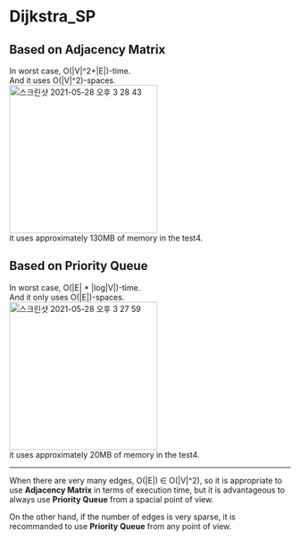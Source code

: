 # Dijkstra_SP

## Based on **Adjacency Matrix**
In worst case, O(|V|^2+|E|)-time.  
And it uses O(|V|^2)-spaces.  
<img width="265" alt="스크린샷 2021-05-28 오후 3 28 43" src="https://user-images.githubusercontent.com/30382262/119939895-75c35780-bfc9-11eb-920f-dfc19a719ae9.png">  
    it uses approximately 130MB of memory in the test4.



## Based on **Priority Queue**
In worst case, O(|E| * |log|V|)-time.  
And it only uses O(|E|)-spaces.  
<img width="265" alt="스크린샷 2021-05-28 오후 3 27 59" src="https://user-images.githubusercontent.com/30382262/119939889-73f99400-bfc9-11eb-84b3-b52dcdb9a515.png">  
    it uses approximately 20MB of memory in the test4.

---
When there are very many edges, O(|E|) ∈  O(|V|^2), so it is appropriate to use **Adjacency Matrix** in terms of execution time, 
but it is advantageous to always use **Priority Queue** from a spacial point of view.

On the other hand, if the number of edges is very sparse, it is recommanded to use **Priority Queue** from any point of view.
